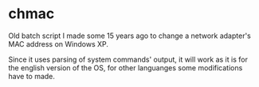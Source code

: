 # chmac

Old batch script I made some 15 years ago to change a network adapter's MAC address on Windows XP.

Since it uses parsing of system commands' output, it will work as it is for the english version of the OS, for other languanges some modifications have to made.
